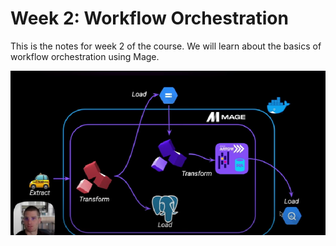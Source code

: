 # Week 2: Workflow Orchestration

This is the notes for week 2 of the course. We will learn about the basics of workflow orchestration using Mage.

![workflow diagram](./img/diagram.png)